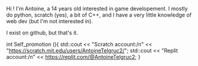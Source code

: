 Hi ! I'm Antoine, a 14 years old interested in game developement.
I mostly do python, scratch (yes), a bit of C++, and I have a very little knowledge of web dev (but I'm not interested in).

I exist on github, but that's it.

int Self_promotion (){
  std::cout << "Scratch account:/n" << "https://scratch.mit.edu/users/AntoineTelgruc2/";
  std::cout << "Replit account:/n" << https://replit.com/@AntoineTelgruc2;
}
